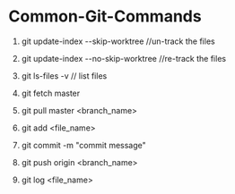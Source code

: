 # Common-Git-Commands


1. git update-index --skip-worktree <file>    //un-track the files
2. git update-index --no-skip-worktree <file> //re-track the files
3. git ls-files -v   // list files 

4. git fetch master 
5. git pull master <branch_name>
6. git add <file_name>
7. git commit -m "commit message"
8. git push origin <branch_name>  
9. git log <file_name>


